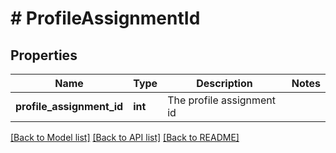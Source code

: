 # # ProfileAssignmentId

## Properties

Name | Type | Description | Notes
------------ | ------------- | ------------- | -------------
**profile_assignment_id** | **int** | The profile assignment id |

[[Back to Model list]](../../README.md#models) [[Back to API list]](../../README.md#endpoints) [[Back to README]](../../README.md)
